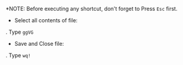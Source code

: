 *NOTE: Before executing any shortcut, don't forget to Press `Esc` first.

- Select all contents of file:
  
. Type `ggVG`

- Save and Close file:
  
. Type `wq!`
